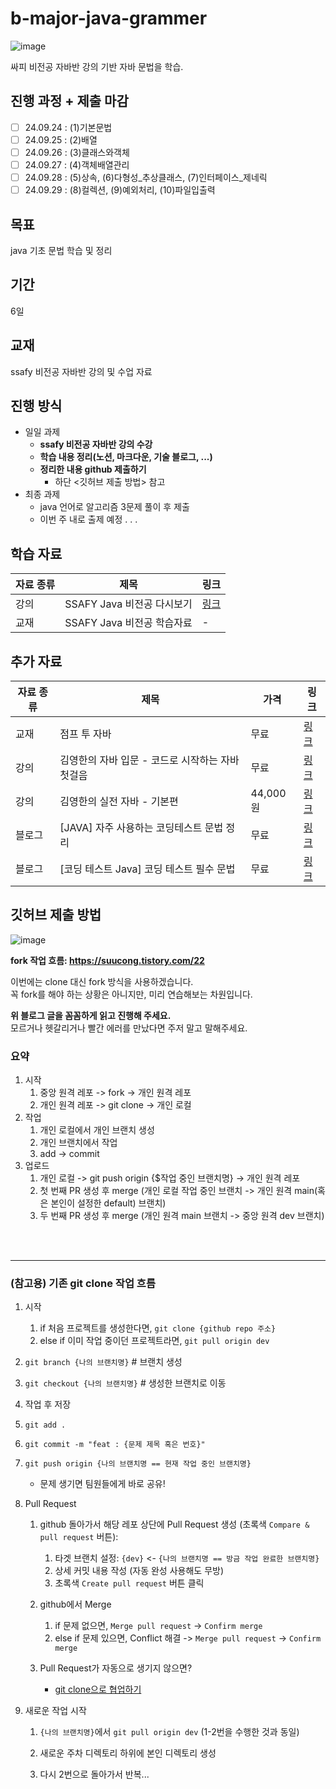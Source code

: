 # b-major-java-grammer
![image](https://github.com/user-attachments/assets/62b6d058-904b-4532-85ed-ce5cb29efece)

싸피 비전공 자바반 강의 기반 자바 문법을 학습.

## 진행 과정 + 제출 마감
- [ ] 24.09.24 : (1)기본문법
- [ ] 24.09.25 : (2)배열
- [ ] 24.09.26 : (3)클래스와객체
- [ ] 24.09.27 : (4)객체배열관리
- [ ] 24.09.28 : (5)상속, (6)다형성_추상클래스, (7)인터페이스_제네릭
- [ ] 24.09.29 : (8)컬렉션, (9)예외처리, (10)파일입출력

## 목표
java 기초 문법 학습 및 정리

## 기간
6일

## 교재
ssafy 비전공 자바반 강의 및 수업 자료

## 진행 방식
- 일일 과제
    - **ssafy 비전공 자바반 강의 수강**
    - **학습 내용 정리(노션, 마크다운, 기술 블로그, ...)**
    - **정리한 내용 github 제출하기**
        - 하단 <깃허브 제출 방법> 참고
- 최종 과제
    - java 언어로 알고리즘 3문제 풀이 후 제출
    - 이번 주 내로 출제 예정 . . .
 
## 학습 자료
| 자료 종류 | 제목                                              | 링크                                |
|-----------|--------------------------------------------------|-----------------------------------|
| 강의      | SSAFY Java 비전공 다시보기                             | [링크](https://edu.ssafy.com/edu/lectureroom/lecturereplay/lectureReplayView.do?lctCd=0208&lctrRepId=RE20240715130111)        |
| 교재      | SSAFY Java 비전공 학습자료                      | - |

## 추가 자료
| 자료 종류 | 제목                                               | 가격   | 링크                                |
|-----------|--------------------------------------------------|-------|-----------------------------------|
| 교재      | 점프 투 자바                                    | 무료   | [링크](https://wikidocs.net/book/31)   |
| 강의      | 김영한의 자바 입문 - 코드로 시작하는 자바 첫걸음 | 무료   | [링크](https://inf.run/2zsZz)        |
| 강의      | 김영한의 실전 자바 - 기본편                      | 44,000원 | [링크](https://inf.run/YQbQJ)        |
| 블로그      | [JAVA] 자주 사용하는 코딩테스트 문법 정리      | 무료 | [링크](https://earthteacher.tistory.com/169#)        |
| 블로그      | [코딩 테스트 Java] 코딩 테스트 필수 문법        | 무료 | [링크](https://goldenrabbit.co.kr/2024/02/26/%EC%BD%94%EB%94%A9-%ED%85%8C%EC%8A%A4%ED%8A%B8-java-%EC%BD%94%EB%94%A9-%ED%85%8C%EC%8A%A4%ED%8A%B8-%ED%95%84%EC%88%98-%EB%AC%B8%EB%B2%95/)        |


## 깃허브 제출 방법
![image](https://github.com/user-attachments/assets/e9cfa1f7-e46b-4214-a2b1-5cdf62d9cabb)

**fork 작업 흐름: https://suucong.tistory.com/22**

이번에는 clone 대신 fork 방식을 사용하겠습니다. <br>
꼭 fork를 해야 하는 상황은 아니지만, 미리 연습해보는 차원입니다.

**위 블로그 글을 꼼꼼하게 읽고 진행해 주세요.** <br>
모르거나 헷갈리거나 빨간 에러를 만났다면 주저 말고 말해주세요.

### 요약
1. 시작
   1. 중앙 원격 레포 -> fork -> 개인 원격 레포
   2. 개인 원격 레포 -> git clone -> 개인 로컬
2. 작업
   1. 개인 로컬에서 개인 브랜치 생성
   2. 개인 브랜치에서 작업
   3. add -> commit 
3. 업로드
   1. 개인 로컬 -> git push origin {$작업 중인 브랜치명} -> 개인 원격 레포
   2. 첫 번째 PR 생성 후 merge (개인 로컬 작업 중인 브랜치 -> 개인 원격 main(혹은 본인이 설정한 default) 브랜치)
   3. 두 번째 PR 생성 후 merge (개인 원격 main 브랜치 -> 중앙 원격 dev 브랜치)


<br>
<br>
<hr>

### (참고용) 기존 git clone 작업 흐름
1. 시작
    1. if 처음 프로젝트를 생성한다면, `git clone {github repo 주소}`
    2. else if 이미 작업 중이던 프로젝트라면, `git pull origin dev`

2. `git branch {나의 브랜치명}` # 브랜치 생성

3. `git checkout {나의 브랜치명}` # 생성한 브랜치로 이동

4. 작업 후 저장

5. `git add .`

6. `git commit -m "feat : {문제 제목 혹은 번호}"` 

7. `git push origin {나의 브랜치명 == 현재 작업 중인 브랜치명}`
    - 문제 생기면 팀원들에게 바로 공유!

8. Pull Request

    1. github 돌아가서 해당 레포 상단에 Pull Request 생성 (초록색 `Compare & pull request` 버튼): 
        1. 타겟 브랜치 설정: `{dev}` <- `{나의 브랜치명 == 방금 작업 완료한 브랜치명}`
        2. 상세 커밋 내용 작성 (자동 완성 사용해도 무방)
        3. 초록색 `Create pull request` 버튼 클릭

    2. github에서 Merge
        1. if 문제 없으면, `Merge pull request` -> `Confirm merge`
        2. else if 문제 있으면, Conflict 해결 -> `Merge pull request` -> `Confirm merge`

    3. Pull Request가 자동으로 생기지 않으면?
        - [git clone으로 협업하기](https://velog.io/@rkio/git-clone%EC%9C%BC%EB%A1%9C-%ED%98%91%EC%97%85%EC%9D%84-%ED%95%B4%EB%B3%B4%EC%9E%90)

9. 새로운 작업 시작

    1. `{나의 브랜치명}`에서 `git pull origin dev` (1-2번을 수행한 것과 동일)

    2. 새로운 주차 디렉토리 하위에 본인 디렉토리 생성

    3. 다시 2번으로 돌아가서 반복...
